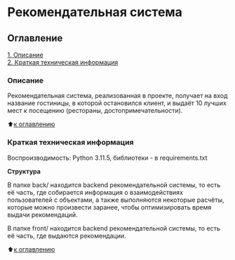 # Рекомендательная система

## Оглавление  
[1. Описание](#Описание)  
[2. Краткая техническая информация](#Краткая-техническая-информация)  
 


### Описание    
Рекомендательная система, реализованная в проекте, получает на вход название гостиницы, в которой остановился клиент, и выдаёт 10 лучших мест к посещению (рестораны, достопримечательности).

:arrow_up:[к оглавлению](#Оглавление)

### Краткая техническая информация

Воспроизводимость: Python 3.11.5, библиотеки - в requirements.txt

**Структура**

В папке back/ находится backend рекомендательной системы, то есть её часть, где собирается информация о взаимодействиях пользователей с объектами, а также выполняются некоторые расчёты, которые можно произвести заранее, чтобы оптимизировать время выдачи рекомендаций.

В папке front/ находится backend рекомендательной системы, то есть её часть, 
где выдаются рекомендации.

:arrow_up:[к оглавлению](#Оглавление)

